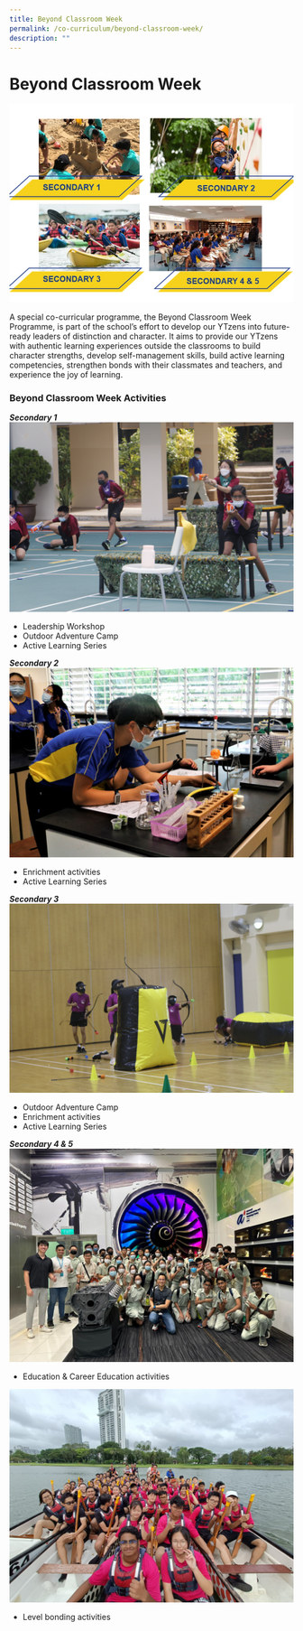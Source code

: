 ```yaml
---
title: Beyond Classroom Week
permalink: /co-curriculum/beyond-classroom-week/
description: ""
---
```

# **Beyond Classroom Week**

![](/images/web2.jpg)

A special co-curricular programme, the Beyond Classroom Week Programme, is part of the school’s effort to develop our YTzens into future-ready leaders of distinction and character. It aims to provide our YTzens with authentic learning experiences outside the classrooms to build character strengths, develop self-management skills, build active learning competencies, strengthen bonds with their classmates and teachers, and experience the joy of learning.

### **Beyond Classroom Week Activities**
***Secondary 1***
![](/images/sec%201%20bc%20week.JPG)
* Leadership Workshop
* Outdoor Adventure Camp
* Active Learning Series

***Secondary 2***
![](/images/photo%202.JPG)
* Enrichment activities 
* Active Learning Series

***Secondary 3***
![](/images/sec%203%20bc%20week.JPG)
* Outdoor Adventure Camp
* Enrichment activities 
* Active Learning Series

***Secondary 4 & 5***
![](/images/sec%204%20&%205%20bc%20week%20ecg.jpeg)
* Education & Career Education activities 

![](/images/sec%204%20&%205%20level%20bonding.jpeg)
* Level bonding activities 